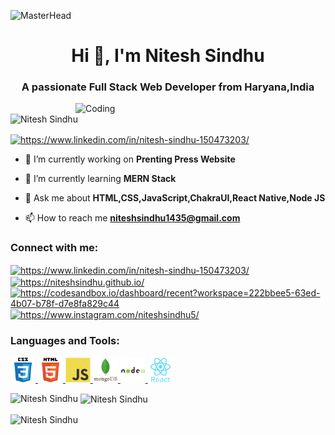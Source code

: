 ![MasterHead](https://www.timefortheweb.com/blog/wp-content/uploads/2017/10/timefortheweb-Blog-Image.gif)

<h1 align="center">Hi 👋, I'm Nitesh Sindhu</h1>
<h3 align="center">A passionate Full Stack Web Developer from Haryana,India</h3>

<img align="right" alt="Coding" width="400" src="https://camo.githubusercontent.com/20ba1b87416f6e74a4debebec7a695504eec286a3a0a082f8cc6063ab1353dbe/68747470733a2f2f6d69726f2e6d656469756d2e636f6d2f6d61782f313430302f302a4647443642557a7a5a7331564a4c75592e676966">
<p align="left"> <img src="https://komarev.com/ghpvc/?username=NiteshSindhu&label=Profile%20views&color=0e75b6&style=flat" alt="Nitesh Sindhu" /> </p>

<p align="left"> <a href="https://www.linkedin.com/in/nitesh-sindhu-150473203/" target="_blank"><img align="center" src="https://img.icons8.com/color/2x/linkedin-circled.png" alt="https://www.linkedin.com/in/nitesh-sindhu-150473203/" height="30" width="40" /></a> </p>

- 🔭 I’m currently working on **Prenting Press Website**

- 🌱 I’m currently learning **MERN Stack**

- 💬 Ask me about **HTML,CSS,JavaScript,ChakraUI,React Native,Node JS**

- 📫 How to reach me **niteshsindhu1435@gmail.com**

<h3 align="left">Connect with me:</h3>
<p align="left">
<a href="https://www.linkedin.com/in/nitesh-sindhu-150473203/" target="blank" ><img align="center" src="https://img.icons8.com/color/2x/linkedin-circled.png" alt="https://www.linkedin.com/in/nitesh-sindhu-150473203/" height="30" width="40" /></a>
<a href="https://niteshsindhu.github.io/" target="_blank" border-radius="50%"><img align="center" src="https://t4.ftcdn.net/jpg/03/28/60/85/360_F_328608590_cW4LZsgF9NytaTCdqPnluhgigovoSctv.jpg" alt="https://niteshsindhu.github.io/" height="30" width="40"  border-radius="50%" /></a>
<a href="https://codesandbox.io/dashboard/recent?workspace=222bbee5-63ed-4b07-b78f-d7e8fa829c44" target="_blank"><img align="center" src="https://img.icons8.com/external-tal-revivo-color-tal-revivo/2x/external-codesandbox-an-online-code-editor-and-sharing-web-application-projects-logo-color-tal-revivo.png" alt="https://codesandbox.io/dashboard/recent?workspace=222bbee5-63ed-4b07-b78f-d7e8fa829c44" height="30" width="40" /></a>
<a href="https://www.instagram.com/niteshsindhu5/" target="_blank"><img align="center" src="https://img.icons8.com/3d-fluency/2x/instagram-new.png" alt="https://www.instagram.com/niteshsindhu5/" height="30" width="40" /></a>
<!-- <a href="https://www.youtube.com/channel/UCnOdCvjWebQgrAHgWKmRtaw" target="blank"><img align="center" src="https://cdn-icons-png.flaticon.com/512/1384/1384060.png" alt="https://www.youtube.com/channel/UCnOdCvjWebQgrAHgWKmRtaw" height="30" width="40" /></a> -->
</p>

<h3 align="left">Languages and Tools:</h3>
<p align="left"> <a href="https://www.w3schools.com/css/" target="_blank" rel="noreferrer"> <img src="https://raw.githubusercontent.com/devicons/devicon/master/icons/css3/css3-original-wordmark.svg" alt="css3" width="40" height="40"/> </a> <a href="https://www.w3.org/html/" target="_blank" rel="noreferrer"> <img src="https://raw.githubusercontent.com/devicons/devicon/master/icons/html5/html5-original-wordmark.svg" alt="html5" width="40" height="40"/> </a> <a href="https://developer.mozilla.org/en-US/docs/Web/JavaScript" target="_blank" rel="noreferrer"> <img src="https://raw.githubusercontent.com/devicons/devicon/master/icons/javascript/javascript-original.svg" alt="javascript" width="40" height="40"/> </a> <a href="https://www.mongodb.com/" target="_blank" rel="noreferrer"> <img src="https://raw.githubusercontent.com/devicons/devicon/master/icons/mongodb/mongodb-original-wordmark.svg" alt="mongodb" width="40" height="40"/> </a> <a href="https://nodejs.org" target="_blank" rel="noreferrer"> <img src="https://raw.githubusercontent.com/devicons/devicon/master/icons/nodejs/nodejs-original-wordmark.svg" alt="nodejs" width="40" height="40"/> </a> <a href="https://reactjs.org/" target="_blank" rel="noreferrer"> <img src="https://raw.githubusercontent.com/devicons/devicon/master/icons/react/react-original-wordmark.svg" alt="react" width="40" height="40"/> </a> </p>

<p><img align="left" src="https://github-readme-stats.vercel.app/api/top-langs?username=NiteshSindhu&show_icons=true&locale=en&layout=compact" alt="Nitesh Sindhu" /></p>

<p>&nbsp;<img align="center" src="https://github-readme-stats.vercel.app/api?username=NiteshSindhu&show_icons=true&locale=en" alt="Nitesh Sindhu" /></p>

<p><img align="center" src="https://github-readme-streak-stats.herokuapp.com/?user=NiteshSindhu&" alt="Nitesh Sindhu" /></p>
